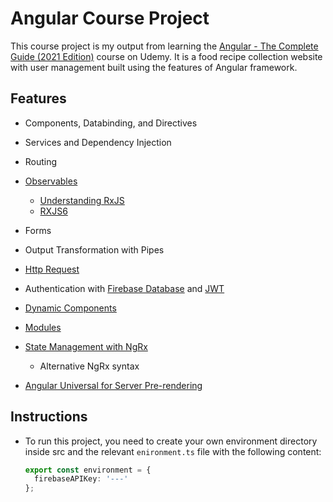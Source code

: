 # Angular Course Project

This course project is my output from learning the [Angular - The Complete Guide (2021 Edition)]("https://www.udemy.com/course/the-complete-guide-to-angular-2/") course on Udemy. It is a food recipe collection website with user management built using the features of Angular framework.

## Features
- Components, Databinding, and Directives
- Services and Dependency Injection
- Routing
- [Observables](https://rxjs-dev.firebaseapp.com/)
  - [Understanding RxJS](https://academind.com/learn/javascript/understanding-rxjs/)
  - [RXJS6]("https://academind.com/learn/javascript/understanding-rxjs/")

- Forms
- Output Transformation with Pipes
- [Http Request](https://angular.io/guide/http)
- Authentication with [Firebase Database](https://firebase.google.com/docs/reference/rest/auth) and [JWT](https://jwt.io)
- [Dynamic Components](https://angular.io/guide/dynamic-component-loader)
- [Modules](https://angular.io/guide/dynamic-component-loader)
- [State Management with NgRx](https://ngrx.io/docs)
  - Alternative NgRx syntax 
- [Angular Universal for Server Pre-rendering](https://angular.io/guide/universal)

## Instructions
- To run this project, you need to create your own environment directory inside src and the relevant `enironment.ts` file with the following content:
  ```typescript
  export const environment = {
    firebaseAPIKey: '---'
  };
  ```
